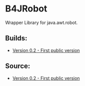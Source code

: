 # B4JRobot

Wrapper Library for java.awt.robot.

## Builds:

  * [Version 0.2 - First public version](https://github.com/Twelle/B4XLibs/tree/master/B4JRobot/Ready2Use)
  
## Source:

  * [Version 0.2 - First public version](https://github.com/Twelle/B4XLibs/tree/master/B4JRobot/Source)
